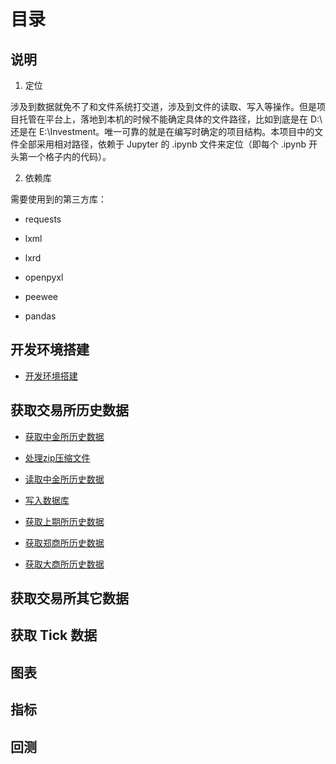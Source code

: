 # 目录


## 说明

1. 定位

涉及到数据就免不了和文件系统打交道，涉及到文件的读取、写入等操作。但是项目托管在平台上，落地到本机的时候不能确定具体的文件路径，比如到底是在 D:\ 还是在 E:\Investment。唯一可靠的就是在编写时确定的项目结构。本项目中的文件全部采用相对路径，依赖于 Jupyter 的 .ipynb 文件来定位（即每个 .ipynb 开头第一个格子内的代码）。

2. 依赖库

需要使用到的第三方库：

- requests

- lxml

- lxrd

- openpyxl

- peewee

- pandas

## 开发环境搭建

- [开发环境搭建](development_environment.md)

## 获取交易所历史数据

- [获取中金所历史数据](collect_data\download_cffex_history_data.ipynb)

- [处理zip压缩文件](collect_data\process_zip_files.ipynb)

- [读取中金所历史数据](collect_data\read_cffex_history_data.ipynb)

- [写入数据库](collect_data\save_to_database.ipynb)

- [获取上期所历史数据](collect_data\download_shfe_history_data.ipynb)

- [获取郑商所历史数据](collect_data\download_czce_history_data.ipynb)

- [获取大商所历史数据](collect_data\download_dce_history_data.ipynb)

## 获取交易所其它数据

## 获取 Tick 数据

## 图表

## 指标

## 回测
